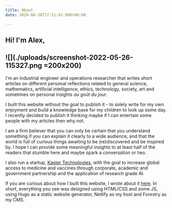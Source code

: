 ```yaml
---
title: About
date: 2020-08-26T17:51:42.000+00:00

---
```

## **Hi! I'm Alex,**

## ![](./uploads/screenshot-2022-05-26-115327.png =200x200)

I'm an industrial engineer and operations researcher that writes short articles on different personal reflections related to general science, mathematics, artificial intelligence, ethics, technology, society, art and sometimes on personal insights _au goût du jour_.

I built this website without the goal to publish it - to solely write for my own enjoyment and build a knowledge base for my children to look up some day. I recently decided to publish it thinking maybe if I can entertain some people with my articles then why not.

I am a firm believer that you can only be certain that you understand something if you can explain it clearly to a wide audience, and that the world is full of curious things awaiting to be (re)discovered and be inspired by. I hope I can provide some meaningful insights to at least half of the readers that stumble here and maybe spark a conversation or two.

I also run a startup, [Kaster Technologies](kaster.ca "kaster"), with the goal to increase global access to medicine and vaccines through corporate, academic and government partnership and the application of research grade AI.

If you are curious about how I built this website, I wrote about it [here](./posts/aboutthiswebsite). In short, everything you see was designed using HTML/CSS and some JS, using Hugo as a static website generator, Netlify as my host and Forestry as my CMS.